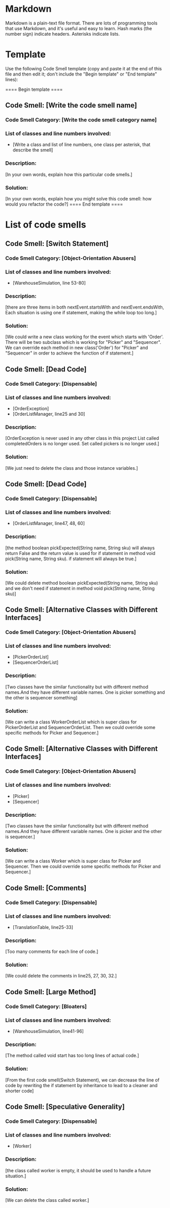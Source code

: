 # Markdown

Markdown is a plain-text file format. There are lots of programming tools that use Markdown, and it's useful and
easy to learn. Hash marks (the number sign) indicate headers. Asterisks indicate lists.

# Template

Use the following Code Smell template (copy and paste it at the end of this file and then edit it; don't include the "Begin template" or "End template" lines):

==== Begin template ====
## Code Smell: [Write the code smell name]

### Code Smell Category: [Write the code smell category name]

### List of classes and line numbers involved:

* [Write a class and list of line numbers, one class per asterisk, that describe the smell]

### Description:

[In your own words, explain how this particular code smells.]

### Solution:

[In your own words, explain how you might solve this code smell:
how would you refactor the code?]
==== End template ====

# List of code smells
## Code Smell: [Switch Statement]

### Code Smell Category: [Object-Orientation Abusers]

### List of classes and line numbers involved:

* [WarehouseSimulation, line 53-80]

### Description:

[there are three items in both nextEvent.startsWith and nextEvent.endsWith, Each situation is using one if statement,
making the while loop too long.]

### Solution:

[We could write a new class working for the event which starts with 'Order'.
There will be two subclass which is working for "Picker" and "Sequencer".
We can override each method in new class('Order') for "Picker" and "Sequencer"
in order to achieve the function of if statement.]

## Code Smell: [Dead Code]

### Code Smell Category: [Dispensable]

### List of classes and line numbers involved:

* [OrderException]
* [OrderListManager, line25 and 30]

### Description:

[OrderException is never used in any other class in this project
List<PickerOrderList> called completedOrders is no longer used.
Set<Picker> called pickers is no longer used.]

### Solution:

[We just need to delete the class and those instance variables.]

## Code Smell: [Dead Code]

### Code Smell Category: [Dispensable]

### List of classes and line numbers involved:

* [OrderListManager, line47, 48, 60]

### Description:

[the method boolean pickExpected(String name, String sku) will always return False and the return value is used for
if statement in method void pick(String name, String sku). if statement will always be true.]

### Solution:

[We could delete method boolean pickExpected(String name, String sku) and we don't need if statement
in method void pick(String name, String sku)]

## Code Smell: [Alternative Classes with Different Interfaces]

### Code Smell Category: [Object-Orientation Abusers]

### List of classes and line numbers involved:

* [PickerOrderList]
* [SequencerOrderList]

### Description:

[Two classes have the similar functionality but with different method names.And they have different variable names.
One is picker something and the other is sequencer something]

### Solution:

[We can write a class WorkerOrderList which is super class for PickerOrderList and SequencerOrderList.
Then we could override some specific methods for Picker and Sequencer.]

## Code Smell: [Alternative Classes with Different Interfaces]

### Code Smell Category: [Object-Orientation Abusers]

### List of classes and line numbers involved:

* [Picker]
* [Sequencer]

### Description:

[Two classes have the similar functionality but with different method names.And they have different variable names.
One is picker and the other is sequencer.]

### Solution:

[We can write a class Worker which is super class for Picker and Sequencer.
Then we could override some specific methods for Picker and Sequencer.]

## Code Smell: [Comments]

### Code Smell Category: [Dispensable]

### List of classes and line numbers involved:

* [TranslationTable, line25-33]

### Description:

[Too many comments for each line of code.]

### Solution:

[We could delete the comments in line25, 27, 30, 32.]

## Code Smell: [Large Method]

### Code Smell Category: [Bloaters]

### List of classes and line numbers involved:

* [WarehouseSimulation, line41-96]

### Description:

[The method called void start has too long lines of actual code.]

### Solution:

[From the first code smell(Switch Statement), we can decrease the line of code by rewriting the if statement by inheritance
to lead to a cleaner and shorter code]


## Code Smell: [Speculative Generality]

### Code Smell Category: [Dispensable]

### List of classes and line numbers involved:

* [Worker]

### Description:

[the class called worker is empty, it should be used to handle a future situation.]

### Solution:

[We can delete the class called worker.]